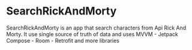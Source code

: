 # SearchRickAndMorty
SearchRickAndMorty is an app that search characters from Api Rick And Morty. It use single source of truth of data and uses MVVM - Jetpack Compose - Room - Retrofit and more libraries
